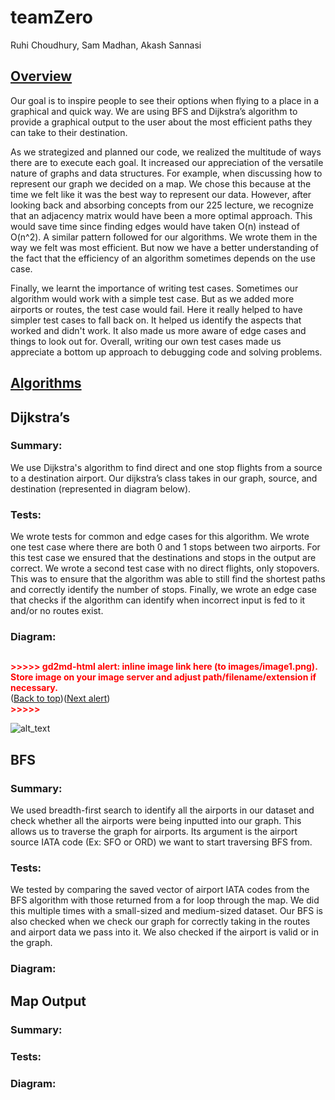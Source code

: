 
# teamZero 

Ruhi Choudhury, Sam Madhan, Akash Sannasi 


## **<span style="text-decoration:underline;">Overview</span>**

Our goal is to inspire people to see their options when flying to a place in a graphical and quick way. We are using BFS and Dijkstra’s algorithm to provide a graphical output to the user about the most efficient paths they can take to their destination.

As we strategized and planned our code, we realized the multitude of ways there are to execute each goal. It increased our appreciation of the versatile nature of graphs and data structures. For example, when discussing how to represent our graph we decided on a map. We chose this because at the time we felt like it was the best way to represent our data. However, after looking back and absorbing concepts from our 225 lecture, we recognize that an adjacency matrix would have been a more optimal approach. This would save time since finding edges would have taken O(n) instead of O(n^2). A similar pattern followed for our algorithms. We wrote them in the way we felt was most efficient. But now we have a better understanding of the fact that the efficiency of an algorithm sometimes depends on the use case. 

Finally, we learnt the importance of writing test cases. Sometimes our algorithm would work with a simple test case. But as we added more airports or routes, the test case would fail. Here it really helped to have simpler test cases to fall back on. It helped us identify the aspects that worked and didn't work. It also made us more aware of edge cases and things to look out for. Overall, writing our own test cases made us appreciate a bottom up approach to debugging code and solving problems.


## **<span style="text-decoration:underline;">Algorithms</span>**


## Dijkstra’s 


### Summary: 
We use Dijkstra's algorithm to find direct and one stop flights from a source to a destination airport. Our dijkstra’s class takes in our graph, source, and destination (represented in diagram below). 


### Tests: 
We wrote tests for common and edge cases for this algorithm. We wrote one test case where there are both 0 and 1 stops between two airports. For this test case we ensured that the destinations and stops in the output are correct. We wrote a second test case with no direct flights, only stopovers. This was to ensure that the algorithm was able to still find the shortest paths and correctly identify the number of stops. Finally, we wrote an edge case that checks if the algorithm can identify when incorrect input is fed to it and/or no routes exist.


### Diagram:


## 

<p id="gdcalert1" ><span style="color: red; font-weight: bold">>>>>>  gd2md-html alert: inline image link here (to images/image1.png). Store image on your image server and adjust path/filename/extension if necessary. </span><br>(<a href="#">Back to top</a>)(<a href="#gdcalert2">Next alert</a>)<br><span style="color: red; font-weight: bold">>>>>> </span></p>


![alt_text](images/image1.png "image_tooltip")



## BFS


### Summary: 
We used breadth-first search to identify all the airports in our dataset and check whether all the airports were being inputted into our graph. This allows us to traverse the graph for airports. Its argument is the airport source IATA code (Ex: SFO or ORD) we want to start traversing BFS from. 


### Tests: 
We tested by comparing the saved vector of airport IATA codes from the BFS algorithm with those returned from a for loop through the map. We did this multiple times with a small-sized and medium-sized dataset. Our BFS is also checked when we check our graph for correctly taking in the routes and airport data we pass into it. We also checked if the airport is valid or in the graph. 


### Diagram:


## Map Output


### Summary:


### Tests:


### Diagram:
